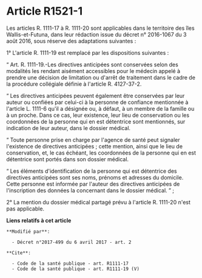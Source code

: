 # Article R1521-1

Les articles R. 1111-17 à R. 1111-20 sont applicables dans le territoire des îles Wallis-et-Futuna, dans leur rédaction issue
du décret n° 2016-1067 du 3 août 2016, sous réserve des adaptations suivantes : 

1° L'article R. 1111-19 est remplacé par les dispositions suivantes : 

“ Art. R. 1111-19.-Les directives anticipées sont conservées selon des modalités les rendant aisément accessibles pour le
médecin appelé à prendre une décision de limitation ou d'arrêt de traitement dans le cadre de la procédure collégiale définie
à l'article R. 4127-37-2. 

“ Les directives anticipées peuvent également être conservées par leur auteur ou confiées par celui-ci à la personne de
confiance mentionnée à l'article L. 1111-6 qu'il a désignée ou, à défaut, à un membre de la famille ou à un proche. Dans ce
cas, leur existence, leur lieu de conservation ou les coordonnées de la personne qui en est détentrice sont mentionnés, sur
indication de leur auteur, dans le dossier médical. 

“ Toute personne prise en charge par l'agence de santé peut signaler l'existence de directives anticipées ; cette mention,
ainsi que le lieu de conservation, et, le cas échéant, les coordonnées de la personne qui en est détentrice sont portés dans
son dossier médical. 

“ Les éléments d'identification de la personne qui est détentrice des directives anticipées sont ses noms, prénoms et
adresses du domicile. Cette personne est informée par l'auteur des directives anticipées de l'inscription des données la
concernant dans le dossier médical. ” ; 

2° La mention du dossier médical partagé prévu à l'article R. 1111-20 n'est pas applicable.

**Liens relatifs à cet article**

	**Modifié par**:

	  - Décret n°2017-499 du 6 avril 2017 - art. 2

	**Cite**:

	  - Code de la santé publique - art. R1111-17
	  - Code de la santé publique - art. R1111-19 (V)
